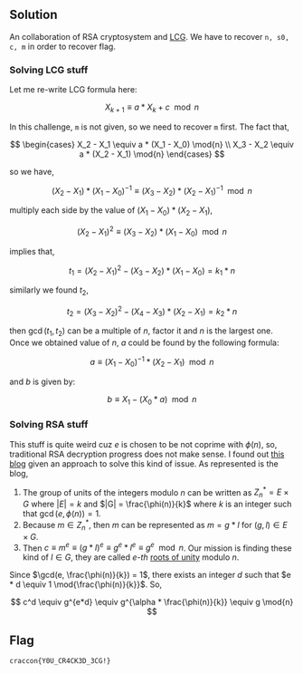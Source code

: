 ## Solution
An collaboration of RSA cryptosystem and [LCG](https://en.wikipedia.org/wiki/Linear_congruential_generator). We have to recover `n, s0, c, m` in order to recover flag.     

### Solving LCG stuff
Let me re-write LCG formula here:

$$
X_{k+1} \equiv a * X_k + c \mod{n}
$$

In this challenge, `m` is not given, so we need to recover `m` first. The fact that,

$$
\begin{cases}
X_2 - X_1 \equiv a * (X_1 - X_0) \mod{n} \\
X_3 - X_2 \equiv a * (X_2 - X_1) \mod{n}
\end{cases}
$$

so we have,

$$
(X_2 - X_1) * (X_1 - X_0)^{-1} \equiv (X_3 - X_2) * (X_2 - X_1)^{-1} \mod{n}
$$

multiply each side by the value of $(X_1 - X_0) * (X_2 - X_1)$,

$$
(X_2 - X_1)^2 \equiv (X_3 - X_2) * (X_1 - X_0) \mod{n}
$$

implies that,

$$
t_1 = (X_2 - X_1)^2 - (X_3 - X_2) * (X_1 - X_0) = k_1 * n
$$

similarly we found $t_2$,

$$
t_2 = (X_3 - X_2)^2 - (X_4 - X_3) * (X_2 - X_1) = k_2 * n
$$

then $\gcd(t_1, t_2)$ can be a multiple of $n$, factor it and $n$ is the largest one. Once we obtained value of $n$, $a$ could be found by the following formula:

$$
a \equiv (X_1 - X_0)^{-1} * (X_2 - X_1) \mod{n}
$$

and $b$ is given by:

$$
b \equiv X_1 - (X_0 * a) \mod{n}
$$


### Solving RSA stuff
This stuff is quite weird cuz $e$ is chosen to be not coprime with $\phi(n)$, so, traditional RSA decryption progress does not make sense. I found out [this blog](https://medium.com/@g2f1/bad-rsa-keys-3157bc57528e) given an approach to solve this kind of issue. As represented is the blog,
1. The group of units of the integers modulo $n$ can be written as $Z_n^* = E \times G$ where $|E| = k$ and $|G| = \frac{\phi(n)}{k}$ where $k$ is an integer such that $\gcd(e, \phi(n)) = 1$.
2. Because $m \in Z_n^*$, then $m$ can be represented as $m = g * l$ for $(g, l) \in E \times G$.
3. Then $c \equiv m^e \equiv (g * l)^e \equiv g^e * l^e \equiv g^e \mod{n}$. 
Our mission is finding these kind of $l \in G$, they are called _e-th_ [roots of unity](https://en.wikipedia.org/wiki/Root_of_unity_modulo_n) modulo $n$.


Since $\gcd(e, \frac{\phi(n)}{k}) = 1$, there exists an integer $d$ such that $e * d \equiv 1 \mod{\frac{\phi(n)}{k}}$. So,

$$
c^d \equiv g^{e*d} \equiv g^{\alpha * \frac{\phi(n)}{k}} \equiv g \mod{n}
$$




## Flag
```
craccon{Y0U_CR4CK3D_3CG!}
```
